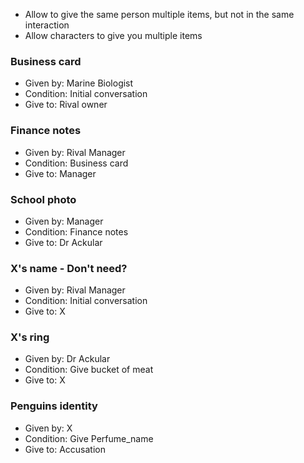 - Allow to give the same person multiple items, but not in the same interaction
- Allow characters to give you multiple items
### Business card
- Given by: Marine Biologist
- Condition: Initial conversation
- Give to: Rival owner
### Finance notes
- Given by: Rival Manager
- Condition: Business card
- Give to: Manager
### School photo
- Given by: Manager
- Condition: Finance notes
- Give to: Dr Ackular
### X's name - Don't need?
- Given by: Rival Manager
- Condition: Initial conversation
- Give to: X
### X's ring
- Given by: Dr Ackular
- Condition: Give bucket of meat
- Give to: X
### Penguins identity
- Given by: X
- Condition: Give Perfume_name
- Give to: Accusation